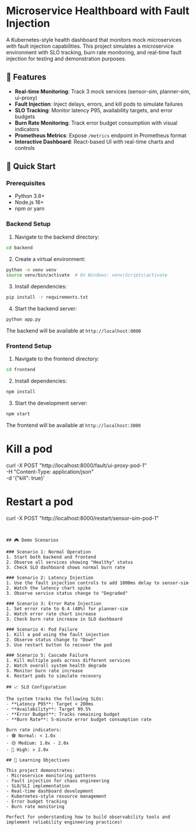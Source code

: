 # Microservice Healthboard with Fault Injection

A Kubernetes-style health dashboard that monitors mock microservices with fault injection capabilities. This project simulates a microservice environment with SLO tracking, burn rate monitoring, and real-time fault injection for testing and demonstration purposes.

## 🎯 Features

- **Real-time Monitoring**: Track 3 mock services (sensor-sim, planner-sim, ui-proxy)
- **Fault Injection**: Inject delays, errors, and kill pods to simulate failures
- **SLO Tracking**: Monitor latency P95, availability targets, and error budgets
- **Burn Rate Monitoring**: Track error budget consumption with visual indicators
- **Prometheus Metrics**: Expose `/metrics` endpoint in Prometheus format
- **Interactive Dashboard**: React-based UI with real-time charts and controls

## 🚀 Quick Start

### Prerequisites
- Python 3.8+
- Node.js 16+
- npm or yarn

### Backend Setup

1. Navigate to the backend directory:
```bash
cd backend
```

2. Create a virtual environment:
```bash
python -m venv venv
source venv/bin/activate  # On Windows: venv\Scripts\activate
```

3. Install dependencies:
```bash
pip install -r requirements.txt
```

4. Start the backend server:
```bash
python app.py
```

The backend will be available at `http://localhost:8000`

### Frontend Setup

1. Navigate to the frontend directory:
```bash
cd frontend
```

2. Install dependencies:
```bash
npm install
```

3. Start the development server:
```bash
npm start
```

The frontend will be available at `http://localhost:3000`


# Kill a pod
curl -X POST "http://localhost:8000/fault/ui-proxy-pod-1" \
  -H "Content-Type: application/json" \
  -d '{"kill": true}'

# Restart a pod
curl -X POST "http://localhost:8000/restart/sensor-sim-pod-1"
```


## 🎮 Demo Scenarios

### Scenario 1: Normal Operation
1. Start both backend and frontend
2. Observe all services showing "Healthy" status
3. Check SLO dashboard shows normal burn rate

### Scenario 2: Latency Injection
1. Use the fault injection controls to add 1000ms delay to sensor-sim
2. Watch the latency chart spike
3. Observe service status change to "Degraded"

### Scenario 3: Error Rate Injection
1. Set error rate to 0.4 (40%) for planner-sim
2. Watch error rate chart increase
3. Check burn rate increase in SLO dashboard

### Scenario 4: Pod Failure
1. Kill a pod using the fault injection
2. Observe status change to "Down"
3. Use restart button to recover the pod

### Scenario 5: Cascade Failure
1. Kill multiple pods across different services
2. Watch overall system health degrade
3. Monitor burn rate increase
4. Restart pods to simulate recovery

## 📈 SLO Configuration

The system tracks the following SLOs:
- **Latency P95**: Target < 200ms
- **Availability**: Target 99.5%
- **Error Budget**: Tracks remaining budget
- **Burn Rate**: 5-minute error budget consumption rate

Burn rate indicators:
- 🟢 Normal: < 1.0x
- 🟡 Medium: 1.0x - 2.0x
- 🔴 High: > 2.0x

## 🎯 Learning Objectives

This project demonstrates:
- Microservice monitoring patterns
- Fault injection for chaos engineering
- SLO/SLI implementation
- Real-time dashboard development
- Kubernetes-style resource management
- Error budget tracking
- Burn rate monitoring

Perfect for understanding how to build observability tools and implement reliability engineering practices!


